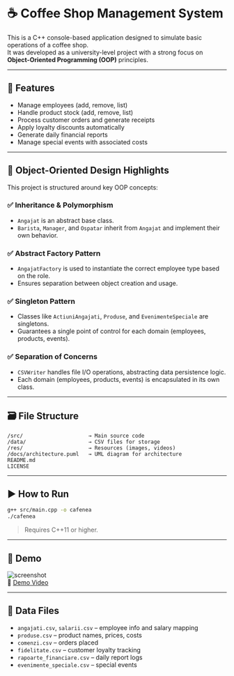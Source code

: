 
# ☕ Coffee Shop Management System

This is a C++ console-based application designed to simulate basic operations of a coffee shop.  
It was developed as a university-level project with a strong focus on **Object-Oriented Programming (OOP)** principles.

---

## 📌 Features

- Manage employees (add, remove, list)
- Handle product stock (add, remove, list)
- Process customer orders and generate receipts
- Apply loyalty discounts automatically
- Generate daily financial reports
- Manage special events with associated costs

---

## 🧠 Object-Oriented Design Highlights

This project is structured around key OOP concepts:

### ✅ **Inheritance & Polymorphism**
- `Angajat` is an abstract base class.
- `Barista`, `Manager`, and `Ospatar` inherit from `Angajat` and implement their own behavior.

### ✅ **Abstract Factory Pattern**
- `AngajatFactory` is used to instantiate the correct employee type based on the role.
- Ensures separation between object creation and usage.

### ✅ **Singleton Pattern**
- Classes like `ActiuniAngajati`, `Produse`, and `EvenimenteSpeciale` are singletons.
- Guarantees a single point of control for each domain (employees, products, events).

### ✅ **Separation of Concerns**
- `CSVWriter` handles file I/O operations, abstracting data persistence logic.
- Each domain (employees, products, events) is encapsulated in its own class.

---

## 🗃️ File Structure

```
/src/                     → Main source code
/data/                    → CSV files for storage
/res/                     → Resources (images, videos)
/docs/architecture.puml   → UML diagram for architecture
README.md
LICENSE
```

---

## ▶️ How to Run

```bash
g++ src/main.cpp -o cafenea
./cafenea
```

> Requires C++11 or higher.

---

## 📸 Demo

![screenshot](res/imagine.jpg)  
🎥 [Demo Video](res/demo.mp4)

---

## 📂 Data Files

- `angajati.csv`, `salarii.csv` – employee info and salary mapping
- `produse.csv` – product names, prices, costs
- `comenzi.csv` – orders placed
- `fidelitate.csv` – customer loyalty tracking
- `rapoarte_financiare.csv` – daily report logs
- `evenimente_speciale.csv` – special events


